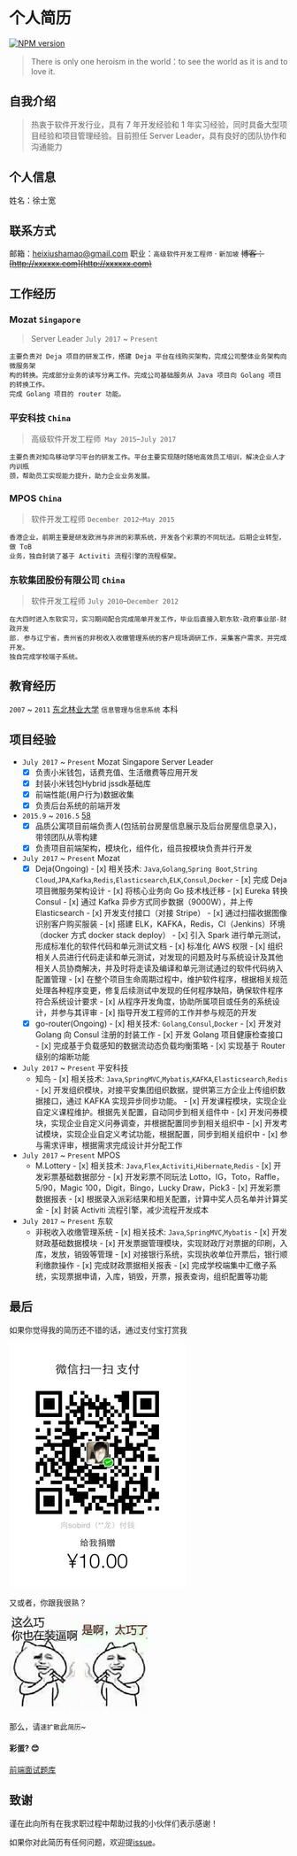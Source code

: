 # 个人简历
[![NPM version](https://badge.fury.io/js/yangjunlong.png)](http://badge.fury.io/js/yangjunlong)
> There is only one heroism in the world：to see the world as it is and to love it.

## 自我介绍
> 热衷于软件开发行业，具有 7 年开发经验和 1 年实习经验，同时具备大型项目经验和项目管理经验。目前担任 Server Leader，具有良好的团队协作和沟通能力

## 个人信息
姓名：徐士宽

## 联系方式
邮箱：heixiushamao@gmail.com
职业：`高级软件开发工程师` · `新加坡`
<del>博客：[http://xxxxxx.com](http://xxxxxx.com)</del>
## 工作经历

### Mozat `Singapore`
> Server Leader `July 2017` ~ `Present`
```
主要负责对 Deja 项目的研发工作，搭建 Deja 平台在线购买架构，完成公司整体业务架构向微服务架
构的转换。完成部分业务的读写分离工作。完成公司基础服务从 Java 项目向 Golang 项目的转换工作。
完成 Golang 项目的 router 功能。
```
### 平安科技 `China`
> 高级软件开发工程师` May 2015`–`July 2017`
```
主要负责对知鸟移动学习平台的研发工作。平台主要实现随时随地高效员工培训，解决企业人才内训瓶
颈，帮助员工实现能力提升，助力企业业务发展。
```

### MPOS `China`
> 软件开发工程师 `December 2012`–`May 2015`
```
香港企业，前期主要是研发欧洲与非洲的彩票系统，开发各个彩票的不同玩法。后期企业转型，做 ToB
业务，独自封装了基于 Activiti 流程引擎的流程框架。
```

### 东软集团股份有限公司 `China`
> 软件开发工程师 `July 2010`–`December 2012`
```
在大四时进入东软实习，实习期间配合完成简单开发工作，毕业后直接入职东软-政府事业部-财政开发
部. 参与辽宁省，贵州省的非税收入收缴管理系统的客户现场调研工作，采集客户需求，并完成开发。
独自完成学校端子系统。
```

## 教育经历

 `2007` ~ `2011` [东北林业大学](https://www.nefu.edu.cn/) `信息管理与信息系统` 本科

## 项目经验


- `July 2017` ~ `Present` Mozat Singapore Server Leader
    - [x] 负责小米钱包，话费充值、生活缴费等应用开发
    - [x] 封装小米钱包Hybrid jssdk基础库
    - [x] 前端性能(用户行为)数据收集
    - [x] 负责后台系统的前端开发

- `2015.9` ~ `2016.5` [58](https://www.58.com/)
	- [x] 品质公寓项目前端负责人(包括前台房屋信息展示及后台房屋信息录入)，带领团队从零构建
	- [x] 负责项目前端架构，模块化，组件化，组员按模块负责并行开发

- `July 2017` ~ `Present` Mozat
  - [x] Deja(Ongoing)
		- [x] 相关技术: `Java`,`Golang`,`Spring Boot`,`String Cloud`,`JPA`,`Kafka`,`Redis`,`Elasticsearch`,`ELK`,`Consul`,`Docker`
		- [x] 完成 Deja 项目微服务架构设计
		- [x] 将核心业务向 Go 技术栈迁移
		- [x] Eureka 转换 Consul
		- [x] 通过 Kafka 异步方式同步数据（9000W），并上传 Elasticsearch
		- [x] 开发支付接口（对接 Stripe）
		- [x] 通过扫描收据图像识别客户购买服装
		- [x] 搭建 ELK，KAFKA，Redis，CI（Jenkins）环境（docker 方式 docker stack deploy）
		- [x] 引入 Spark 进行单元测试，形成标准化的软件代码和单元测试文档
		- [x] 标准化 AWS 权限
		- [x] 组织相关人员进行代码走读和单元测试，对发现的问题及时与系统设计及其他相关人员协商解决，并及时将走读及编译和单元测试通过的软件代码纳入配置管理
		- [x] 在整个项目生命周期过程中，维护软件程序，根据相关规范处理各种程序变更，修复后续测试中发现的任何程序缺陷，确保软件程序符合系统设计要求
		- [x] 从程序开发角度，协助所属项目或任务的系统设计，并参与其评审
		- [x] 指导开发工程师的工作并参与规范的开发
  - [x] go-router(Ongoing)
		- [x] 相关技术: `Golang`,`Consul`,`Docker`
		- [x] 开发对 Golang 向 Consul 注册的封装工作
		- [x] 开发 Golang 项目健康检查接口
		- [x] 完成基于负载感知的数据流动态负载均衡策略
		- [x] 实现基于 Router 级别的熔断功能
- `July 2017` ~ `Present` 平安科技
  - 知鸟
		- [x] 相关技术: `Java`,`SpringMVC`,`Mybatis`,`KAFKA`,`Elasticsearch`,`Redis`
		- [x] 开发组织模块，对接平安集团组织数据，提供第三方企业上传组织数据接口，通过 KAFKA 实现异步同步功能。
		- [x] 开发课程模块，实现企业自定义课程维护。根据先关配置，自动同步到相关组件中
		- [x] 开发问券模块，实现企业自定义问券调查，并根据配置同步到相关组织中
		- [x] 开发考试模块，实现企业自定义考试功能，根据配置，同步到相关组织中
		- [x] 参与需求评审，根据需求完成设计并分配工作
- `July 2017` ~ `Present` MPOS
  - M.Lottery
		- [x] 相关技术: `Java`,`Flex`,`Activiti`,`Hibernate`,`Redis`
		- [x] 开发彩票基础数据部分
		- [x] 开发彩票不同玩法 Lotto，IG，Toto，Raffle，5/90，Magic 100，Digit，Bingo，Lucky Draw，Pick3
		- [x] 开发彩票数据报表
		- [x] 根据录入派彩结果和相关配置，计算中奖人员名单并计算奖金
		- [x] 封装 Activiti 流程引擎，减少流程开发成本
- `July 2017` ~ `Present` 东软
  - 非税收入收缴管理系统
		- [x] 相关技术: `Java`,`SpringMVC`,`Mybatis`
		- [x] 开发财政基础数据模块
		- [x] 开发票据管理模块，实现财政厅对票据的印刷，入库，发放，销毁等管理
		- [x] 对接银行系统，实现执收单位开票后，银行顺利缴款操作
		- [x] 完成财政票据相关报表
		- [x] 完成学校端集中汇缴子系统，实现票据申请，入库，销毁，开票，报表查询，组织配置等功能

## 最后
如果你觉得我的简历还不错的话，通过支付宝打赏我

<img src="https://raw.githubusercontent.com/yangjunlong/resume/master/assets/weixin.jpg" alt="微信捐赠" title="微信捐赠" />

又或者，你跟我很熟？

<img src="https://raw.githubusercontent.com/yangjunlong/resume/master/assets/zhuang13.jpg" alt="简历求扩散" title="简历求扩散~" width="250px" />

那么，请`速扩散`此`简历`~

#### 彩蛋? :blush:
[前端面试题库](https://github.com/yangjunlong/resume/wiki)

## 致谢
谨在此向所有在我求职过程中帮助过我的小伙伴们表示感谢！

如果你对此简历有任何问题，欢迎提[issue](https://github.com/yangjunlong/resume/issues)。
